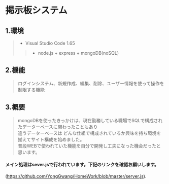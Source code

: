 # 掲示板システム

## 1.環境
>* Visual Studio Code 1.65
> >* node.js + express + mongoDB(noSQL)


## 2.機能
> ログインシステム、新規作成、編集、削除、ユーザー情報を使って操作を制限する機能

## 3.概要
> mongoDBを使ったきっかけは、現在勤務している職場でSQLで構成されたデーターベースに関わったこともあり<br>
> 違うデーターベースは どんな仕組で構成されているか興味を持ち環境を揃えてサイト構成を始めました。<br>
> 普段WEBで使われていた機能を自分で開発し工夫になった機会だったと思います。<br>


#### **メイン処理はsever.jsで行われています。下記のリンクを確認お願いします。** 
(https://github.com/YongGwang/HomeWork/blob/master/server.js).
